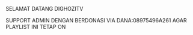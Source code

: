 SELAMAT DATANG DIGHOZITV

SUPPORT ADMIN DENGAN BERDONASI VIA DANA:08975496A261 AGAR PLAYLIST INI TETAP ON
